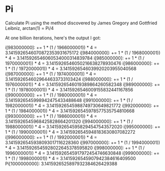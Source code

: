 # Pi
Calculate Pi using the method discovered by James Gregory and Gottfried Leibniz, arctan(1) = Pi/4

At one billion iterations, here's the output I got:

i[983000000]: += 1 * (1 / 1966000001)) * 4 = 3.1415926546070872353931675172
i[984000000]: += 1 * (1 / 1968000001)) * 4 = 3.1415926546060534000314839784
i[985000000]: += 1 * (1 / 1970000001)) * 4 = 3.1415926546050216638278930476
i[986000000]: += 1 * (1 / 1972000001)) * 4 = 3.1415926546039920203955040568
i[987000000]: += 1 * (1 / 1974000001)) * 4 = 3.1415926546029644633733103424
i[988000000]: += 1 * (1 / 1976000001)) * 4 = 3.1415926546019389864260582348
i[989000000]: += 1 * (1 / 1978000001)) * 4 = 3.1415926546009155832441167856
i[990000000]: += 1 * (1 / 1980000001)) * 4 = 3.1415926545998942475433488648
i[991000000]: += 1 * (1 / 1982000001)) * 4 = 3.1415926545988749730649821772
i[992000000]: += 1 * (1 / 1984000001)) * 4 = 3.1415926545978577535754810668
i[993000000]: += 1 * (1 / 1986000001)) * 4 = 3.1415926545968425828664201320
i[994000000]: += 1 * (1 / 1988000001)) * 4 = 3.1415926545958294547543572020
i[995000000]: += 1 * (1 / 1990000001)) * 4 = 3.1415926545948183630807082272
i[996000000]: += 1 * (1 / 1992000001)) * 4 = 3.1415926545938093017116228360
i[997000000]: += 1 * (1 / 1994000001)) * 4 = 3.1415926545928022645378595820
i[998000000]: += 1 * (1 / 1996000001)) * 4 = 3.1415926545917972454746630848
i[999000000]: += 1 * (1 / 1998000001)) * 4 = 3.1415926545907942384616409500
Pi[1000000000]: 3.1415926525897932384626429388
